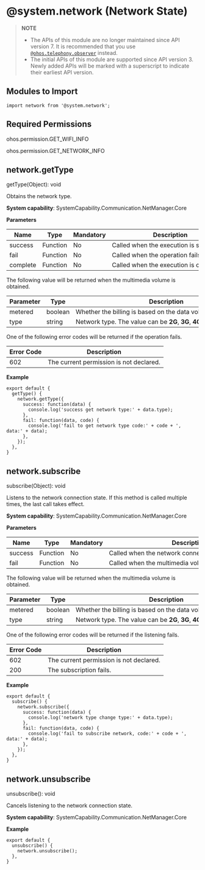 # @system.network (Network State)

> **NOTE**
> 
> - The APIs of this module are no longer maintained since API version 7. It is recommended that you use [`@ohos.telephony.observer`](js-apis-observer.md) instead.
> - The initial APIs of this module are supported since API version 3. Newly added APIs will be marked with a superscript to indicate their earliest API version.


## Modules to Import


```
import network from '@system.network';
```


## Required Permissions

ohos.permission.GET_WIFI_INFO

ohos.permission.GET_NETWORK_INFO


## network.getType

getType(Object): void

Obtains the network type.

**System capability**: SystemCapability.Communication.NetManager.Core

**Parameters**

| Name | Type | Mandatory | Description |
| -------- | -------- | -------- | -------- |
| success | Function | No | Called&nbsp;when&nbsp;the&nbsp;execution&nbsp;is&nbsp;successful. |
| fail | Function | No | Called&nbsp;when&nbsp;the&nbsp;operation&nbsp;fails. |
| complete | Function | No | Called&nbsp;when&nbsp;the&nbsp;execution&nbsp;is&nbsp;complete |

The following value will be returned when the multimedia volume is obtained.

| Parameter | Type | Description |
| -------- | -------- | -------- |
| metered | boolean | Whether&nbsp;the&nbsp;billing&nbsp;is&nbsp;based&nbsp;on&nbsp;the&nbsp;data&nbsp;volume. |
| type | string | Network&nbsp;type.&nbsp;The&nbsp;value&nbsp;can&nbsp;be&nbsp;**2G**,&nbsp;**3G**,&nbsp;**4G**,&nbsp;**5G**,&nbsp;**WiFi**,&nbsp;or&nbsp;**none**. |

One of the following error codes will be returned if the operation fails.

| Error&nbsp;Code | Description |
| -------- | -------- |
| 602 | The&nbsp;current&nbsp;permission&nbsp;is&nbsp;not&nbsp;declared. |

**Example**

```
export default {    
  getType() {        
    network.getType({            
      success: function(data) {                
        console.log('success get network type:' + data.type);            
      },            
      fail: function(data, code) {                
        console.log('fail to get network type code:' + code + ', data:' + data);            
      },
    });    
  },
}
```


## network.subscribe

subscribe(Object): void

Listens to the network connection state. If this method is called multiple times, the last call takes effect.

**System capability**: SystemCapability.Communication.NetManager.Core

**Parameters**

| Name | Type | Mandatory | Description |
| -------- | -------- | -------- | -------- |
| success | Function | No | Called&nbsp;when&nbsp;the&nbsp;network&nbsp;connection&nbsp;state&nbsp;changes |
| fail | Function | No | Called&nbsp;when&nbsp;the&nbsp;multimedia&nbsp;volume&nbsp;fails&nbsp;to&nbsp;be&nbsp;obtained. |

The following value will be returned when the multimedia volume is obtained.

| Parameter | Type | Description |
| -------- | -------- | -------- |
| metered | boolean | Whether&nbsp;the&nbsp;billing&nbsp;is&nbsp;based&nbsp;on&nbsp;the&nbsp;data&nbsp;volume. |
| type | string | Network&nbsp;type.&nbsp;The&nbsp;value&nbsp;can&nbsp;be&nbsp;**2G**,&nbsp;**3G**,&nbsp;**4G**,&nbsp;**5G**,&nbsp;**WiFi**,&nbsp;or&nbsp;**none**. |

One of the following error codes will be returned if the listening fails.

| Error&nbsp;Code | Description |
| -------- | -------- |
| 602 | The&nbsp;current&nbsp;permission&nbsp;is&nbsp;not&nbsp;declared. |
| 200 | The&nbsp;subscription&nbsp;fails. |

**Example**

```
export default {    
  subscribe() {        
    network.subscribe({            
      success: function(data) {                
        console.log('network type change type:' + data.type);            
      },            
      fail: function(data, code) {                
        console.log('fail to subscribe network, code:' + code + ', data:' + data);            
      },
    });    
  },
}
```


## network.unsubscribe

unsubscribe(): void

Cancels listening to the network connection state.

**System capability**: SystemCapability.Communication.NetManager.Core

**Example**

```
export default {    
  unsubscribe() {        
    network.unsubscribe();    
  },
}
```